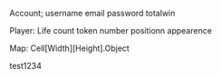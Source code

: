 Account;
  username
  email
  password
  totalwin

Player:
  Life count
  token number
  positionn
  appearence
  
Map:
  Cell[Width][Height].Object
  
  test1234
